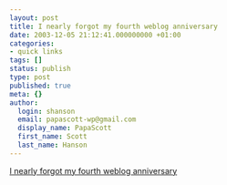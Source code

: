 ```yaml
---
layout: post
title: I nearly forgot my fourth weblog anniversary
date: 2003-12-05 21:12:41.000000000 +01:00
categories:
- quick links
tags: []
status: publish
type: post
published: true
meta: {}
author:
  login: shanson
  email: papascott-wp@gmail.com
  display_name: PapaScott
  first_name: Scott
  last_name: Hanson
---
```

<p><a title="Thanks, Andrea!" href="http://andrea.editthispage.com/2003/12/05">I nearly forgot my fourth weblog anniversary</a></p>
